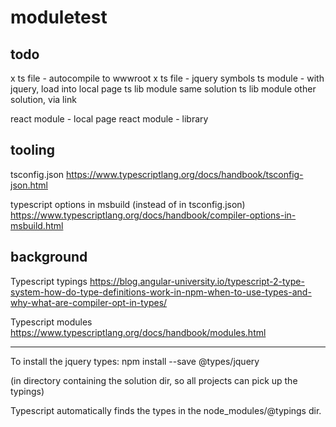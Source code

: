 # moduletest

## todo

x ts file - autocompile to wwwroot
x ts file - jquery symbols
  ts module - with jquery, load into local page
  ts lib module same solution
  ts lib module other solution, via link

react module - local page
react module - library

## tooling

tsconfig.json
https://www.typescriptlang.org/docs/handbook/tsconfig-json.html

typescript options in msbuild (instead of in tsconfig.json)
https://www.typescriptlang.org/docs/handbook/compiler-options-in-msbuild.html

## background

Typescript typings
https://blog.angular-university.io/typescript-2-type-system-how-do-type-definitions-work-in-npm-when-to-use-types-and-why-what-are-compiler-opt-in-types/

Typescript modules
https://www.typescriptlang.org/docs/handbook/modules.html


---------------------------------------------------
To install the jquery types:
npm install --save @types/jquery

(in directory containing the solution dir, so all projects can pick up the typings)

Typescript automatically finds the types in the node_modules/@typings dir.







